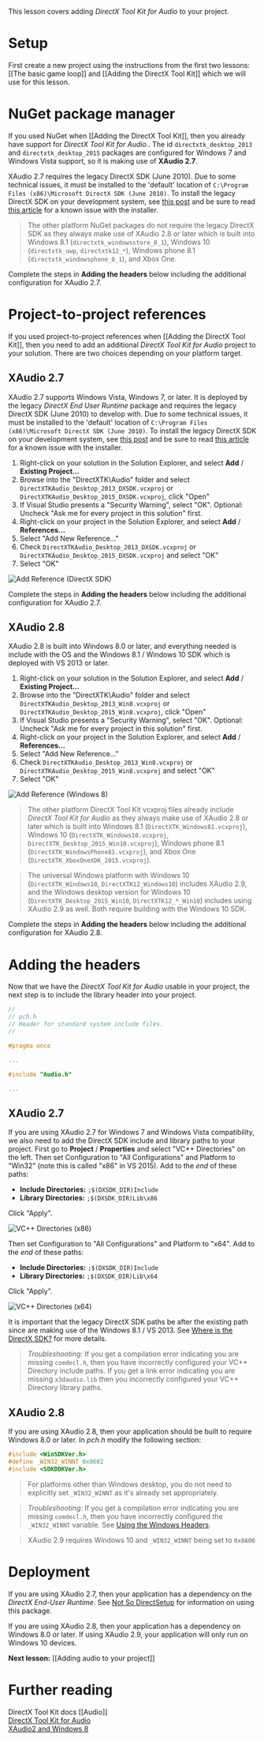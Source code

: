 This lesson covers adding _DirectX Tool Kit for Audio_ to your project.

# Setup
First create a new project using the instructions from the first two lessons: [[The basic game loop]] and
[[Adding the DirectX Tool Kit]] which we will use for this lesson.

# NuGet package manager
If you used NuGet when [[Adding the DirectX Tool Kit]], then you already have support for _DirectX Tool Kit for Audio._. The id ``directxtk_desktop_2013`` and ``directxtk_desktop_2015`` packages are configured for Windows 7 and Windows Vista support, so it is making use of **XAudio 2.7**.

XAudio 2.7 requires the legacy DirectX SDK (June 2010). Due to some technical issues, it must be installed to the 'default' location of ``C:\Program Files (x86)\Microsoft DirectX SDK (June 2010)``. To install the legacy DirectX SDK on your development system, see [this post](http://blogs.msdn.com/b/chuckw/archive/2010/06/15/10023137.aspx) and be sure to read [this article](http://blogs.msdn.com/b/chuckw/archive/2013/09/24/10246203.aspx) for a known issue with the installer.

> The other platform NuGet packages do not require the legacy DirectX SDK as they always make use of XAudio 2.8 or later which is built into Windows 8.1 (``directxtk_windowsstore_8_1``), Windows 10 (``directxtk_uwp``, ``directxtk12_*``), Windows phone 8.1 (``directxtk_windowsphone_8_1``), and Xbox One.

Complete the steps in **Adding the headers** below including the additional configuration for XAudio 2.7.

# Project-to-project references
If you used project-to-project references when [[Adding the DirectX Tool Kit]], then you need to add an additional _DirectX Tool Kit for Audio_ project to your solution. There are two choices depending on your platform target.

## XAudio 2.7
XAudio 2.7 supports Windows Vista, Windows 7, or later. It is deployed by the legacy _DirectX End User Runtime_ package and requires the legacy DirectX SDK (June 2010) to develop with. Due to some technical issues, it must be installed to the 'default' location of ``C:\Program Files (x86)\Microsoft DirectX SDK (June 2010)``. To install the legacy DirectX SDK on your development system, see [this post](http://blogs.msdn.com/b/chuckw/archive/2010/06/15/10023137.aspx) and be sure to read [this article](http://blogs.msdn.com/b/chuckw/archive/2013/09/24/10246203.aspx) for a known issue with the installer.

1. Right-click on your solution in the Solution Explorer, and select **Add** / **Existing Project...**
1. Browse into the "DirectXTK\Audio" folder and select ``DirectXTKAudio_Desktop_2013_DXSDK.vcxproj`` or ``DirectXTKAudio_Desktop_2015_DXSDK.vcxproj``, click "Open"
1. If Visual Studio presents a "Security Warning", select "OK". Optional: Uncheck "Ask me for every project in this solution" first.
1. Right-click on your project in the Solution Explorer, and select **Add** / **References...**
1. Select "Add New Reference..."
1. Check ``DirectXTKAudio_Desktop_2013_DXSDK.vcxproj`` or ``DirectXTKAudio_Desktop_2015_DXSDK.vcxproj`` and select "OK"
1. Select "OK"

![Add Reference (DirectX SDK)](https://github.com/Microsoft/DirectXTK/wiki/images/AddReferenceDX.png)

Complete the steps in **Adding the headers** below including the additional configuration for XAudio 2.7.

## XAudio 2.8
XAudio 2.8 is built into Windows 8.0 or later, and everything needed is include with the OS and the Windows 8.1 / Windows 10 SDK which is deployed with VS 2013 or later.

1. Right-click on your solution in the Solution Explorer, and select **Add** / **Existing Project...**
1. Browse into the "DirectXTK\Audio" folder and select ``DirectXTKAudio_Desktop_2013_Win8.vcxproj`` or ``DirectXTKAudio_Desktop_2015_Win8.vcxproj``, click "Open"
1. If Visual Studio presents a "Security Warning", select "OK". Optional: Uncheck "Ask me for every project in this solution" first.
1. Right-click on your project in the Solution Explorer, and select **Add** / **References...**
1. Select "Add New Reference..."
1. Check ``DirectXTKAudio_Desktop_2013_Win8.vcxproj`` or ``DirectXTKAudio_Desktop_2015_Win8.vcxproj`` and select "OK"
1. Select "OK"

![Add Reference (Windows 8)](https://github.com/Microsoft/DirectXTK/wiki/images/AddReferenceWin8.png)

> The other platform DirectX Tool Kit vcxproj files already include _DirectX Tool Kit for Audio_ as they always make use of XAudio 2.8 or later which is built into Windows 8.1 (``DirectXTK_Windows81.vcxproj``), Windows 10 (``DirectXTK_Windows10.vcxproj``, ``DirectXTK_Desktop_2015_Win10.vcxproj``), Windows phone 8.1 (``DirectXTK_WindowsPhone81.vcxproj``), and Xbox One (``DirectXTK_XboxOneXDK_2015.vcxproj``).

> The universal Windows platform with Windows 10 (``DirectXTK_Windows10``, ``DirectXTK12_Windows10``) includes XAudio 2.9, and the Windows desktop version for Windows 10 (``DirectXTK_Desktop_2015_Win10``, ``DirectXTK12_*_Win10``) includes using XAudio 2.9 as well. Both require building with the Windows 10 SDK.

Complete the steps in **Adding the headers** below including the additional configuration for XAudio 2.8.

# Adding the headers
Now that we have the _DirectX Tool Kit for Audio_ usable in your project, the next step is to include the library header into your project.

```cpp
//
// pch.h
// Header for standard system include files.
//

#pragma once

...

#include "Audio.h"

...
```

## XAudio 2.7
If you are using XAudio 2.7 for Windows 7 and Windows Vista compatibility, we also need to add the DirectX SDK include and library paths to your project. First go to **Project** / **Properties** and select "VC++ Directories" on the left. Then set Configuration to "All Configurations" and Platform to "Win32" (note this is called "x86" in VS 2015). Add to the _end_ of these paths:
* **Include Directories:** ``;$(DXSDK_DIR)Include``
* **Library Directories:** ``;$(DXSDK_DIR)Lib\x86``

Click "Apply".

![VC++ Directories (x86)](https://github.com/Microsoft/DirectXTK/wiki/images/settingsDXx86.png)

Then set Configuration to "All Configurations" and Platform to "x64". Add to the _end_ of these paths:
* **Include Directories:** ``;$(DXSDK_DIR)Include``
* **Library Directories:** ``;$(DXSDK_DIR)Lib\x64``

Click "Apply".

![VC++ Directories (x64)](https://github.com/Microsoft/DirectXTK/wiki/images/settingsDXx64.png)

It is important that the legacy DirectX SDK paths be after the existing path since are making use of the Windows 8.1 / VS 2013. See [Where is the DirectX SDK?](https://docs.microsoft.com/en-us/windows/desktop/directx-sdk--august-2009-) for more details.

> _Troubleshooting:_ If you get a compilation error indicating you are missing ``comdecl.h``, then you have incorrectly configured your VC++ Directory include paths. If you get a link error indicating you are missing ``x3daudio.lib`` then you incorrectly configured your VC++ Directory library paths.

## XAudio 2.8

If you are using XAudio 2.8, then your application should be built to require Windows 8.0 or later. In *pch.h* modify the following section:

```cpp
#include <WinSDKVer.h>
#define _WIN32_WINNT 0x0602
#include <SDKDDKVer.h>
```

> For platforms other than Windows desktop, you do not need to explicitly set ``_WIN32_WINNT`` as it's already set appropriately.

> _Troubleshooting:_ If you get a compilation error indicating you are missing ``comdecl.h``, then you have incorrectly configured the ``_WIN32_WINNT`` variable. See [Using the Windows Headers](https://docs.microsoft.com/en-us/windows/desktop/WinProg/using-the-windows-headers).

> XAudio 2.9 requires Windows 10 and ``_WIN32_WINNT`` being set to ``0x0A00``

# Deployment
If you are using XAudio 2.7, then your application has a dependency on the _DirectX End-User Runtime_. See [Not So DirectSetup](http://blogs.msdn.com/b/chuckw/archive/2010/09/08/not-so-direct-setup.aspx) for information on using this package.

If you are using XAudio 2.8, then your application has a dependency on Windows 8.0 or later. If using XAudio 2.9, your application will only run on Windows 10 devices.

**Next lesson:** [[Adding audio to your project]]

# Further reading
DirectX Tool Kit docs [[Audio]]  
[DirectX Tool Kit for Audio](http://blogs.msdn.com/b/chuckw/archive/2013/12/25/directx-tool-kit-for-audio.aspx)  
[XAudio2 and Windows 8](http://blogs.msdn.com/b/chuckw/archive/2012/04/02/xaudio2-and-windows-8-consumer-preview.aspx)
